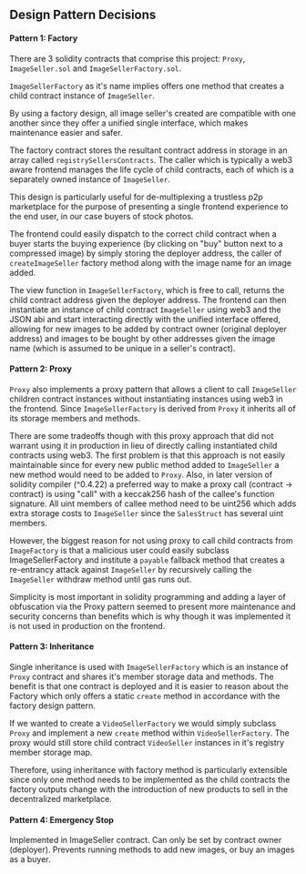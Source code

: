 ## Design Pattern Decisions

#### Pattern 1: Factory

There are 3 solidity contracts that comprise this project: `Proxy`, `ImageSeller.sol` and `ImageSellerFactory.sol`.

`ImageSellerFactory` as it's name implies offers one method that creates a child contract instance of `ImageSeller`.

By using a factory design, all image seller's created are compatible with one another since they offer a unified single interface,
which makes maintenance easier and safer.

The factory contract stores the resultant contract address in storage in an array called `registrySellersContracts`.
The caller which is typically a web3 aware frontend manages the life cycle of child contracts, each of which is a separately owned instance of `ImageSeller`.

This design is particularly useful for de-multiplexing a trustless p2p marketplace for the purpose of presenting a single frontend experience to the end user, in our case buyers of stock photos.

The frontend could easily dispatch to the correct child contract when a buyer starts the buying experience (by clicking on "buy" button next to a compressed image) by simply storing the deployer address, the caller of `createImageSeller` 
factory method along with the image name for an image added. 

The view function in `ImageSellerFactory`, which is free to call, returns the child contract address given the deployer address. The frontend can then instantiate an instance of 
child contract `ImageSeller` using web3 and the JSON abi and start interacting directly with the unified interface offered, allowing for new images to be added by contract owner
(original deployer address) and images to be bought by other addresses given the image name (which is assumed to be unique in a seller's contract).

#### Pattern 2: Proxy

`Proxy` also implements a proxy pattern that allows a client to call `ImageSeller` children contract instances
without instantiating instances using web3 in the frontend. Since `ImageSellerFactory` is derived from `Proxy`
it inherits all of its storage members and methods.

There are some tradeoffs though with this proxy approach that did not warrant using it in production in lieu of directly
calling instantiated child contracts using web3. The first problem is that this approach is not easily maintainable since for every
new public method added to `ImageSeller` a new method would need to be added to `Proxy`. Also, in later version of solidity compiler (^0.4.22)
a preferred way to make a proxy call (contract -> contract) is using "call" with a keccak256 hash of the callee's function signature.
All uint members of callee method need to be uint256 which adds extra storage costs to `ImageSeller` since the `SalesStruct` has several uint members.

However, the biggest reason for not using proxy to call child contracts from `ImageFactory` is that a malicious user could easily
subclass ImageSellerFactory and institute a `payable` fallback method that creates a re-entrancy attack against `ImageSeller` by 
recursively calling the `ImageSeller` withdraw method until gas runs out. 

Simplicity is most important in solidity programming and adding a layer of obfuscation via the Proxy pattern seemed to present
more maintenance and security concerns than benefits which is why though it was implemented it is not used in production on the frontend.


#### Pattern 3: Inheritance

Single inheritance is used with `ImageSellerFactory` which is an instance of `Proxy` contract and shares
it's member storage data and methods. The benefit is that one contract is deployed and it is easier to reason
about the Factory which only offers a static `create` method in accordance with the factory design pattern.

If we wanted to create a `VideoSellerFactory` we would simply subclass `Proxy` and implement a new `create` method
within `VideoSellerFactory`. The proxy would still store child contract `VideoSeller` instances in it's registry member storage map.

Therefore, using inheritance with factory method is particularly extensible since only one method needs to be implemented
as the child contracts the factory outputs change with the introduction of new products to sell in the decentralized marketplace.

#### Pattern 4: Emergency Stop
 
 Implemented in ImageSeller contract. Can only be set by contract owner (deployer). Prevents running methods to add new images,
 or buy an images as a buyer.